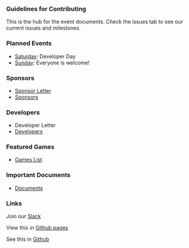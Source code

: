 ### Guidelines for Contributing
This is the hub for the event documents. Check the issues tab to see our current issues and milestones.

### Planned Events
- [Saturday](/docs/schedule.md): Developer Day
- [Sunday](/docs/schedule.md): Everyone is welcome!

### Sponsors
- [Sponsor Letter](https://docs.google.com/document/d/12R5b4mLvycdPlKHYyT0FTPReC6NtCjP0VJ81tkDJk1g/edit?usp=sharing)
- [Sponsors](/docs/sponsors.md)

### Developers
- Developer Letter
- [Developers](/docs/developers.md)

### Featured Games
- [Games List](/docs/games.md)

### Important Documents
- [Documents](/docs/documents.md)

### Links
Join our [Slack](https://eugenetech.slack.com/messages/CEFCH0KCK/)

View this in [Github pages](https://pramslam.github.io/IndieGameCon/)

See this in [Github](https://github.com/pramslam/IndieGameCon/)
